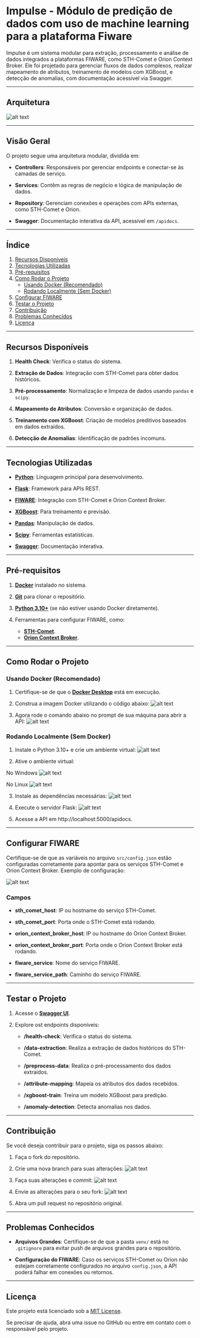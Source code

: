 # Impulse - Módulo de predição de dados com uso de machine learning para a plataforma Fiware

Impulse é um sistema modular para extração, processamento e análise de dados integrados a plataformas FIWARE, como STH-Comet e Orion Context Broker. Ele foi projetado para gerenciar fluxos de dados complexos, realizar mapeamento de atributos, treinamento de modelos com XGBoost, e detecção de anomalias, com documentação acessível via Swagger.

---

## **Arquitetura**
![alt text](image-11.png)

---

## **Visão Geral**

O projeto segue uma arquitetura modular, dividida em:

- **Controllers**: Responsáveis por gerenciar endpoints e conectar-se às camadas de serviço.

- **Services**: Contêm as regras de negócio e lógica de manipulação de dados.

- **Repository**: Gerenciam conexões e operações com APIs externas, como STH-Comet e Orion.

- **Swagger**: Documentação interativa da API, acessível em `/apidocs`.

---

## **Índice**

1. [Recursos Disponíveis](#recursos-disponíveis)
2. [Tecnologias Utilizadas](#tecnologias-utilizadas)
3. [Pré-requisitos](#pré-requisitos)
4. [Como Rodar o Projeto](#como-rodar-o-projeto)
   - [Usando Docker (Recomendado)](#usando-docker-recomendado)
   - [Rodando Localmente (Sem Docker)](#rodando-localmente-sem-docker)
5. [Configurar FIWARE](#configurar-fiware)
6. [Testar o Projeto](#testar-o-projeto)
7. [Contribuição](#contribuição)
8. [Problemas Conhecidos](#problemas-conhecidos)
9. [Licença](#licença)

---

## **Recursos Disponíveis**

1. **Health Check**: Verifica o status do sistema.

2. **Extração de Dados**: Integração com STH-Comet para obter dados históricos.

3. **Pré-processamento**: Normalização e limpeza de dados usando `pandas` e `scipy`.

4. **Mapeamento de Atributos**: Conversão e organização de dados.

5. **Treinamento com XGBoost**: Criação de modelos preditivos baseados em dados extraídos.

6. **Detecção de Anomalias**: Identificação de padrões incomuns.

---

## **Tecnologias Utilizadas**

- **[Python](https://www.python.org/downloads/)**: Linguagem principal para desenvolvimento.

- **[Flask](https://flask.palletsprojects.com/en/latest/)**: Framework para APIs REST.

- **[FIWARE](https://fiware.org/)**: Integração com STH-Comet e Orion Context Broker.

- **[XGBoost](https://xgboost.readthedocs.io/en/stable/)**: Para treinamento e previsão.

- **[Pandas](https://pandas.pydata.org/)**: Manipulação de dados.

- **[Scipy](https://scipy.org/)**: Ferramentas estatísticas.

- **[Swagger](https://swagger.io/)**: Documentação interativa.

---

## **Pré-requisitos**

1. **[Docker](https://www.docker.com/products/docker-desktop)** instalado no sistema.

2. **[Git](https://git-scm.com/downloads)** para clonar o repositório.

3. **[Python 3.10+](https://www.python.org/downloads/)** (se não estiver usando Docker diretamente).

4. Ferramentas para configurar FIWARE, como:
   - **[STH-Comet](https://fiware-sth-comet.readthedocs.io/en/latest/)**.
   - **[Orion Context Broker](https://fiware-orion.readthedocs.io/en/latest/)**.

---

## **Como Rodar o Projeto**

### **Usando Docker (Recomendado)**

1. Certifique-se de que o **[Docker Desktop](https://www.docker.com/products/docker-desktop)** está em execução.

2. Construa a imagem Docker utilizando o código abaixo:
   ![alt text](image-1.png)

3. Agora rode o comando abaixo no prompt de sua máquina para abrir a API:
   ![alt text](image-2.png)

### **Rodando Localmente (Sem Docker)**

1. Instale o Python 3.10+ e crie um ambiente virtual:
   ![alt text](image-3.png)
   
2. Ative o ambiente virtual:

No Windows
  ![alt text](image-4.png)

No Linux
  ![alt text](image-5.png)

3. Instale as dependências necessárias:
![alt text](image-7.png)

4. Execute o servidor Flask:
![alt text](image-8.png)

5. Acesse a API em http://localhost:5000/apidocs.

---

## **Configurar FIWARE**

Certifique-se de que as variáveis no arquivo `src/config.json` estão configuradas corretamente para apontar para os serviços STH-Comet e Orion Context Broker. Exemplo de configuração:

![alt text](image.png)

### **Campos**

- **sth_comet_host**: IP ou hostname do serviço STH-Comet.

- **sth_comet_port**: Porta onde o STH-Comet está rodando.

- **orion_context_broker_host**: IP ou hostname do Orion Context Broker.

- **orion_context_broker_port**: Porta onde o Orion Context Broker está rodando.

- **fiware_service**: Nome do serviço FIWARE.

- **fiware_service_path**: Caminho do serviço FIWARE.

---

## **Testar o Projeto**

1. Acesse o **[Swagger UI](http://localhost:5000/apidocs)**.

2. Explore ost endpoints disponíveis:

   - **/health-check**: Verifica o status do sistema.

   - **/data-extraction**: Realiza a extração de dados históricos do STH-Comet.

   - **/preprocess-data**: Realiza o pré-processamento dos dados extraídos.

   - **/attribute-mapping**: Mapeia os atributos dos dados recebidos.

   - **/xgboost-train**: Treina um modelo XGBoost para predição.

   - **/anomaly-detection**: Detecta anomalias nos dados.

---

## **Contribuição**

Se você deseja contribuir para o projeto, siga os passos abaixo:

1. Faça o fork do repositório.

2. Crie uma nova branch para suas alterações:
   ![alt text](image-6.png)

3. Faça suas alterações e commit:
   ![alt text](image-9.png)

4. Envie as alterações para o seu fork:
   ![alt text](image-10.png)

5. Abra um pull request no repositório original.

---

## **Problemas Conhecidos**

- **Arquivos Grandes**: Certifique-se de que a pasta `venv/` está no `.gitignore` para evitar push de arquivos grandes para o repositório.

- **Configuração do FIWARE**: Caso os serviços STH-Comet ou Orion não estejam corretamente configurados no arquivo `config.json`, a API poderá falhar em conexões ou retornos.

---

## **Licença**

Este projeto está licenciado sob a [MIT License](LICENSE).

Se precisar de ajuda, abra uma issue no GitHub ou entre em contato com o responsável pelo projeto.






